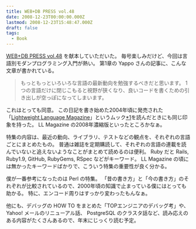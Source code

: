 ```yaml
---
title: WEB+DB PRESS vol.48
date: 2008-12-23T00:00:00.000Z
lastmod: 2008-12-23T15:48:47.000Z
draft: false
tags:
  - Book
---
```


[WEB+DB PRESS vol.48](https://www.amazon.co.jp/dp/4774136913) を献本していただいた。 毎号楽しみだけど、今回は言語別モダンプログラミング入門が熱い。 第1章の Yappo さんの記事に、こんな文章が書かれている。

> もっともっといろいろな言語の最新動向を勉強するべきだと思います。 1つの言語だけに閉じこもると視野が狭くなり、良いコードを書くための引き出しが空っぽになってしまいます。

これはとっても同意。 この日記を書き始めた2004年頃に発売された「[Lightweight Language Magazine](https://www.amazon.co.jp/dp/4756144411)」というムック[\*1](# "まだ本棚に残してる")を読んだときにも同じ印象を持った。 LL Magazine の2008年濃縮版といったところかなぁ。

特集の内容は、最近の動向、ライブラリ、テストなどの観点を、それぞれの言語ごとにまとめたもの。 普通は雑誌を定期購読して、それぞれの言語の連載を読んでいないと追えないようなことがまとめて読めるのは便利。 Ruby だと Rails, Ruby1.9, GitHub, RubyGems, RSpec などがキーワード。 LL Magazine の頃には無かったキーワードばかりで、こういう特集の重要性が良く分かる。

僕が一番参考になったのは Perl の特集。 「昔の書き方」と「今の書き方」のそれぞれが比較されているので、2000年頃の知識で止まっている僕にはとっても助かる。 特に、エンコード周りはすっかり変わったもんなぁ。

他にも、デバッグの HOW TO をまとめた「TOPエンジニアのデバッグ考」や、 Yahoo! メールのリニューアル話、 PostgreSQL のクラスタ話など、読み応えのある内容がたくさんあるので、年末にじっくり読む予定。
